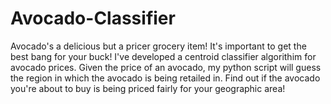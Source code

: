 # Avocado-Classifier

Avocado's a delicious but a pricer grocery item! It's important to get the best bang for your buck! I've developed a centroid classifier algorithim for avocado prices.
Given the price of an avocado, my python script will guess the region in which the avocado is being retailed in. Find out if the avocado you're about to buy is being
priced fairly for your geographic area!
